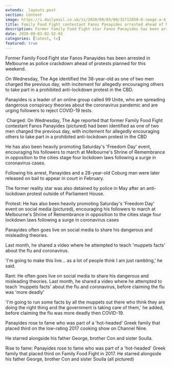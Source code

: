 ```yaml
---
extends: _layouts.post
section: content
image: https://i.dailymail.co.uk/1s/2020/09/03/00/32712050-0-image-a-4_1599090334707.jpg 
title: Family Food Fight contestant Fanos Panayides arrested ahead of Melbournes Freedom Day protests  
description: Former Family Food Fight star Fanos Panayides has been arrested in Melbourne as police crackdown ahead of protests planned for this weekend. 
date: 2020-09-03-02-52-03 
categories: [latest, tv] 
featured: true 
--- 
```

Former Family Food Fight star Fanos Panayides has been arrested in Melbourne as police crackdown ahead of protests planned for this weekend.

On Wednesday, The Age identified the 38-year-old as one of two men charged the previous day, with incitement for allegedly encouraging others to take part in a prohibited anti-lockdown protest in the CBD.

Panayides is a leader of an online group called 99 Unite, who are spreading dangerous conspiracy theories about the coronavirus pandemic and are urging followers to reject COVID-19 tests.

 Charged: On Wednesday, The Age reported that former Family Food Fight contestant Fanos Panayides (pictured) had been identified as one of two men charged the previous day, with incitement for allegedly encouraging others to take part in a prohibited anti-lockdown protest in the CBD 

He has also been heavily promoting Saturday's 'Freedom Day' event, encouraging his followers to march at Melbourne's Shrine of Remembrance in opposition to the cities stage four lockdown laws following a surge in coronavirus cases.

Following his arrest, Panayides and a 28-year-old Coburg man were later released on bail to appear in court in February.

The former reality star was also detained by police in May after an anti-lockdown protest outside of Parliament House.

Protest: He has also been heavily promoting Saturday's 'Freedom Day' event on social media (pictured), encouraging his followers to march at Melbourne's Shrine of Remembrance in opposition to the cities stage four lockdown laws following a surge in coronavirus cases 

Panayides often goes live on social media to share his dangerous and misleading theories.

Last month, he shared a video where he attempted to teach 'muppets facts' about the flu and coronavirus.

'I'm going to make this live... as a lot of people think I am just rambling,' he said.

Rant: He often goes live on social media to share his dangerous and misleading theories. Last month, he shared a video where he attempted to teach 'muppets facts' about the flu and coronavirus, before claiming the flu was 'more deadly'

'I'm going to run some facts by all the muppets out there who think they are doing the right thing and the government is taking care of them,' he added, before claiming the flu was more deadly then COVID-19.

Panayides rose to fame who was part of a 'hot-headed' Greek family that placed third on the low-rating 2017 cooking show on Channel Nine.

He starred alongside his father George, brother Con and sister Soulla.

Rise to fame: Panayides rose to fame who was part of a 'hot-headed' Greek family that placed third on Family Food Fight in 2017. He starred alongside his father George, brother Con and sister Soulla (all pictured) 

